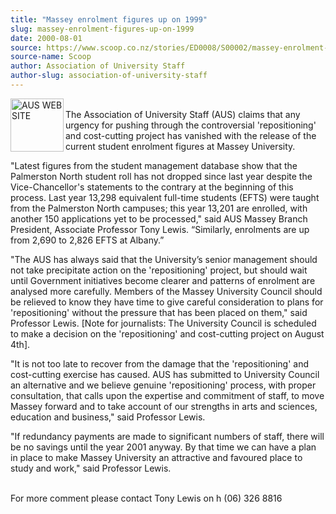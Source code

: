 ```yaml
---
title: "Massey enrolment figures up on 1999"
slug: massey-enrolment-figures-up-on-1999
date: 2000-08-01
source: https://www.scoop.co.nz/stories/ED0008/S00002/massey-enrolment-figures-up-on-1999.htm
source-name: Scoop
author: Association of University Staff
author-slug: association-of-university-staff
---
```


<p><img align="left" width="85" height="85" src="http://www.aus.ac.nz/pictures/logo.gif" alt="AUS WEB SITE" border="0"><br>The Association of
University Staff (AUS) claims that any urgency for pushing
through the controversial 'repositioning' and cost-cutting
project has vanished with the release of the current student
enrolment figures at Massey University.</p>

<p>"Latest figures
from the student management database show that the
Palmerston North student roll has not dropped since last
year despite the Vice-Chancellor's statements to the
contrary at the beginning of this process.  Last year 13,298
equivalent full-time students (EFTS) were taught from the
Palmerston North campuses; this year 13,201 are enrolled,
with another 150 applications yet to be processed," said AUS
Massey Branch President, Associate Professor Tony Lewis. 
“Similarly, enrolments are up from 2,690 to 2,826 EFTS at
Albany.”</p>

<p>"The AUS has always said that the University’s
senior management should not take precipitate action on the
'repositioning' project, but should wait until Government
initiatives become clearer and patterns of enrolment are
analysed more carefully.  Members of the Massey University
Council should be relieved to know they have time to give
careful consideration to plans for 'repositioning' without
the pressure that has been placed on them," said Professor
Lewis.  [Note for journalists: The University Council is
scheduled to make a decision on the 'repositioning' and
cost-cutting project on August 4th].<p>
<p>"It is not too late
to recover from the damage that the 'repositioning' and
cost-cutting exercise has caused.  AUS has submitted to
University Council an alternative and we believe genuine
'repositioning' process, with proper consultation, that
calls upon the expertise and commitment of staff, to move
Massey forward and to take account of our strengths in arts
and sciences, education and business," said Professor
Lewis.</p>

<p>"If redundancy payments are made to significant
numbers of staff, there will be no savings until the year
2001 anyway.  By that time we can have a plan in place to
make Massey University an attractive and favoured place to
study and work," said Professor Lewis.</p>

<p><br>For more
comment please contact Tony Lewis on h (06) 326
8816<br><p>
         